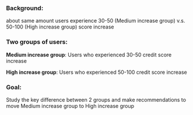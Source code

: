 ### Background: 

about same amount users experience 30-50 (Medium increase group) v.s. 50-100 (High increase group) score increase

### Two groups of users:

**Medium increase group**: Users who experienced 30-50 credit score increase

**High increase group**: Users who experienced 50-100 credit score increase


### Goal:
Study the key difference between 2 groups and make recommendations to move Medium increase group to High increase group
